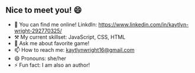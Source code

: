 ## Nice to meet you! 😄

- 👩 You can find me online! 
    LinkdIn: https://www.linkedin.com/in/kaytlyn-wright-292770325/
- ⚒️ My current skillset: JavaScript, CSS, HTML
- 💬 Ask me about favorite game!
- 📫 How to reach me: kaytlynwright16@gmail.com
- 😄 Pronouns: she/her
- ⚡ Fun fact: I am also an author!

